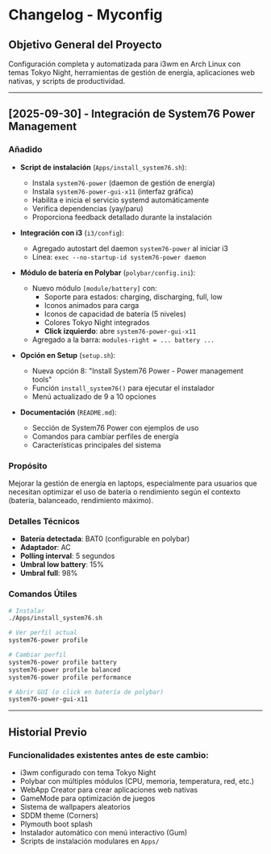 # Changelog - Myconfig

## Objetivo General del Proyecto
Configuración completa y automatizada para i3wm en Arch Linux con temas Tokyo Night, herramientas de gestión de energía, aplicaciones web nativas, y scripts de productividad.

---

## [2025-09-30] - Integración de System76 Power Management

### Añadido
- **Script de instalación** (`Apps/install_system76.sh`):
  - Instala `system76-power` (daemon de gestión de energía)
  - Instala `system76-power-gui-x11` (interfaz gráfica)
  - Habilita e inicia el servicio systemd automáticamente
  - Verifica dependencias (yay/paru)
  - Proporciona feedback detallado durante la instalación

- **Integración con i3** (`i3/config`):
  - Agregado autostart del daemon `system76-power` al iniciar i3
  - Línea: `exec --no-startup-id system76-power daemon`

- **Módulo de batería en Polybar** (`polybar/config.ini`):
  - Nuevo módulo `[module/battery]` con:
    - Soporte para estados: charging, discharging, full, low
    - Iconos animados para carga
    - Iconos de capacidad de batería (5 niveles)
    - Colores Tokyo Night integrados
    - **Click izquierdo**: abre `system76-power-gui-x11`
  - Agregado a la barra: `modules-right = ... battery ...`

- **Opción en Setup** (`setup.sh`):
  - Nueva opción 8: "Install System76 Power - Power management tools"
  - Función `install_system76()` para ejecutar el instalador
  - Menú actualizado de 9 a 10 opciones

- **Documentación** (`README.md`):
  - Sección de System76 Power con ejemplos de uso
  - Comandos para cambiar perfiles de energía
  - Características principales del sistema

### Propósito
Mejorar la gestión de energía en laptops, especialmente para usuarios que necesitan optimizar el uso de batería o rendimiento según el contexto (batería, balanceado, rendimiento máximo).

### Detalles Técnicos
- **Batería detectada**: BAT0 (configurable en polybar)
- **Adaptador**: AC
- **Polling interval**: 5 segundos
- **Umbral low battery**: 15%
- **Umbral full**: 98%

### Comandos Útiles
```bash
# Instalar
./Apps/install_system76.sh

# Ver perfil actual
system76-power profile

# Cambiar perfil
system76-power profile battery
system76-power profile balanced
system76-power profile performance

# Abrir GUI (o click en batería de polybar)
system76-power-gui-x11
```

---

## Historial Previo

### Funcionalidades existentes antes de este cambio:
- i3wm configurado con tema Tokyo Night
- Polybar con múltiples módulos (CPU, memoria, temperatura, red, etc.)
- WebApp Creator para crear aplicaciones web nativas
- GameMode para optimización de juegos
- Sistema de wallpapers aleatorios
- SDDM theme (Corners)
- Plymouth boot splash
- Instalador automático con menú interactivo (Gum)
- Scripts de instalación modulares en `Apps/`
